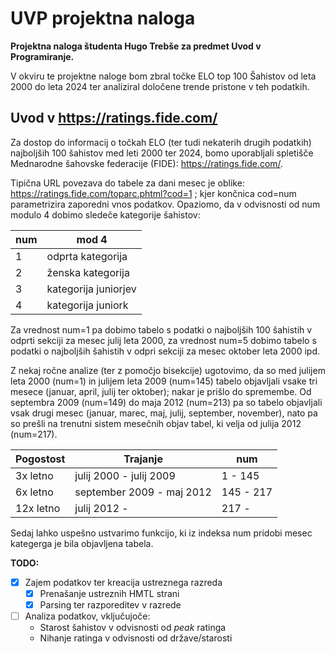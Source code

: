 # UVP projektna naloga
**Projektna naloga študenta Hugo Trebše za predmet Uvod v Programiranje.**

V okviru te projektne naloge bom zbral točke ELO top 100 Šahistov od leta 2000 do leta 2024 ter analiziral določene trende pristone v teh podatkih.

## Uvod v https://ratings.fide.com/
Za dostop do informacij o točkah ELO (ter tudi nekaterih drugih podatkih) najboljših 100 šahistov med leti 2000 ter 2024, bomo uporabljali spletišče Mednarodne šahovske federacije (FIDE): https://ratings.fide.com/. 

Tipična URL povezava do tabele za dani mesec je oblike: https://ratings.fide.com/toparc.phtml?cod=1 ; kjer končnica cod=num parametrizira zaporedni vnos podatkov. Opaziomo, da v odvisnosti od num modulo 4 dobimo sledeče kategorije šahistov:

|   num    |  mod 4  |
| -------- | ------- |
|    1     | odprta kategorija   |
|    2     | ženska kategorija     |
|    3     | kategorija juniorjev   |
|    4     | kategorija juniork |

Za vrednost num=1 pa dobimo tabelo s podatki o najboljših 100 šahistih v odprti sekciji za mesec julij leta 2000, za vrednost num=5 dobimo tabelo s podatki o najboljših šahistih v odpri sekciji za mesec oktober leta 2000 ipd.

Z nekaj ročne analize (ter z pomočjo bisekcije) ugotovimo, da so med julijem leta 2000 (num=1) in julijem leta 2009 (num=145) tabelo objavljali vsake tri mesece (januar, april, julij ter oktober); nakar je prišlo do spremembe. Od septembra 2009 (num=149) do maja 2012 (num=213) pa so tabelo objavljali vsak drugi mesec (januar, marec, maj, julij, september, november), nato pa so prešli na trenutni sistem mesečnih objav tabel, ki velja od julija 2012 (num=217).

|   Pogostost    |  Trajanje  | num |
| -------- | ------- | --------- |
|    3x letno     |  julij 2000 - julij 2009  | 1 - 145 |
|    6x letno     | september 2009 - maj 2012 | 145 - 217|
|    12x letno    | julij 2012 - | 217  - |

Sedaj lahko uspešno ustvarimo funkcijo, ki iz indeksa num pridobi mesec kategerga je bila objavljena tabela.

**TODO:**
- [x] Zajem podatkov ter kreacija ustreznega razreda
    - [x] Prenašanje ustreznih HMTL strani
    - [x] Parsing ter razporeditev v razrede
- [ ] Analiza podatkov, vključujoče:
  - Starost šahistov v odvisnosti od *peak* ratinga
  - Nihanje ratinga v odvisnosti od države/starosti
